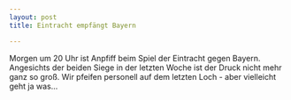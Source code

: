 ```yaml
---
layout: post
title: Eintracht empfängt Bayern

---
```


Morgen um 20 Uhr ist Anpfiff beim Spiel der Eintracht gegen Bayern. Angesichts der beiden Siege in der letzten Woche ist der Druck nicht mehr ganz so groß. Wir pfeifen personell auf dem letzten Loch - aber vielleicht geht ja was...



